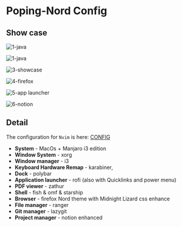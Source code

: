 # Poping-Nord Config

## Show case
![1-java](https://tva1.sinaimg.cn/large/008i3skNgy1gv1s3627cbj61c00u00z802.jpg)

 ![1-java](https://tva1.sinaimg.cn/large/008i3skNgy1gv5apzwetkj61c00u0gqk02.jpg)

![3-showcase](https://tva1.sinaimg.cn/large/008i3skNgy1gv1s3dd8qhj61c00u0n2802.jpg)

![4-firefox](https://tva1.sinaimg.cn/large/008i3skNgy1gv1s6ftrzdj61c00u0qdc02.jpg)

![5-app launcher](https://tva1.sinaimg.cn/large/008i3skNgy1gv5aqp3x51j61c00u0tc502.jpg)

![6-notion](https://tva1.sinaimg.cn/large/008i3skNgy1gv5b4rhpqtj61c00u0aev02.jpg)

## Detail

The configuration for `Nvim` is here: [CONFIG](https://github.com/mel10c/dotfiles/NVIM.md)

- **System** - MacOs + Manjaro i3 edition
- **Window System** - xorg
- **Window manager** - i3
- **Keyboard Hardware Remap** - karabiner,
- **Dock** - polybar
- **Application launcher** - rofi (also with Quicklinks and power menu)
- **PDF viewer** - zathur
- **Shell** - fish & omf & starship
- **Browser** - firefox Nord theme with Midnight Lizard css enhance
- **File manager** - ranger
- **Git manager** - lazygit
- **Project manager** - notion enhanced
